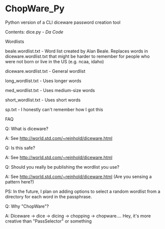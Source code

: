 # ChopWare_Py
Python version of a CLI diceware password creation tool

Contents:
dice.py - *Da Code*

Wordlists
  
beale.wordlist.txt - Word list created by Alan Beale. Replaces words in diceware.wordlist.txt that might be harder to remember for people who were not born or live in the US (e.g. ncaa, idaho)

diceware.wordlist.txt - General wordlist

long_wordlist.txt - Uses longer words

med_wordlist.txt - Uses medium-size words

short_wordlist.txt - Uses short words

sp.txt - I honestly can't remember how I got this

FAQ

Q: What is diceware?

A: See http://world.std.com/~reinhold/diceware.html



Q: Is this safe?

A: See http://world.std.com/~reinhold/diceware.html



Q: Should you really be publishing the wordlist you use?

A: See http://world.std.com/~reinhold/diceware.html (Are you sensing a pattern here?)

PS: In the future, I plan on adding options to select a random wordlist from a directory for each word in the passphrase.



Q: Why "ChopWare"?

A: Diceware -> dice -> dicing -> chopping -> chopware.... Hey, it's more creative than "PassSelector" or something
